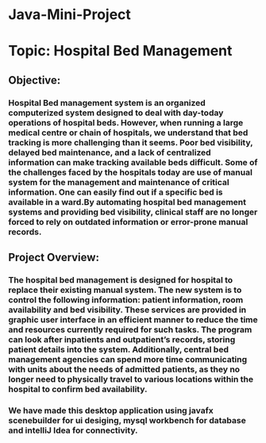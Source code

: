 # Java-Mini-Project
# Topic: Hospital Bed Management
## Objective:
### Hospital Bed management system is an organized computerized system designed to deal with day-today operations of hospital beds. However, when running a large medical centre or chain of hospitals, we understand that bed tracking is more challenging than it seems. Poor bed visibility, delayed bed maintenance, and a lack of centralized information can make tracking available beds difficult. Some of the challenges faced by the hospitals today are use of manual system for the management and maintenance of critical information. One can easily find out if a specific bed is available in a ward.By automating hospital bed management systems and providing bed visibility, clinical staff are no longer forced to rely on outdated information or error-prone manual records.
## Project Overview:
### The hospital bed management is designed for hospital to replace their existing manual system. The new system is to control the following information: patient information, room availability and bed visibility. These services are provided in graphic user interface in an efficient manner to reduce the time and resources currently required for such tasks. The program can look after inpatients and outpatient’s records, storing patient details into the system. Additionally, central bed management agencies can spend more time communicating with units about the needs of admitted patients, as they no longer need to physically travel to various locations within the hospital to confirm bed availability.

### We have made this desktop application using javafx scenebuilder for ui desiging, mysql workbench for database and intelliJ Idea for connectivity.
